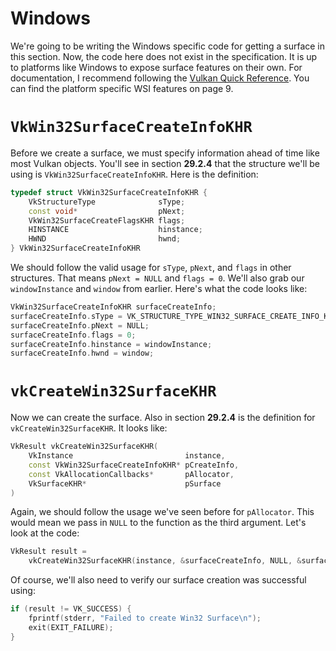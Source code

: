 # Windows

We're going to be writing the Windows specific code for getting a surface in this section. Now, the code here does not exist in the specification. It is up to platforms like Windows to expose surface features on their own. For documentation, I recommend following the [Vulkan Quick Reference](https://www.khronos.org/files/vulkan10-reference-guide.pdf). You can find the platform specific WSI features on page 9.

# `VkWin32SurfaceCreateInfoKHR`

Before we create a surface, we must specify information ahead of time like most Vulkan objects. You'll see in section **29.2.4** that the structure we'll be using is `VkWin32SurfaceCreateInfoKHR`. Here is the definition:

```cpp
typedef struct VkWin32SurfaceCreateInfoKHR {
    VkStructureType              sType;
    const void*                  pNext;
    VkWin32SurfaceCreateFlagsKHR flags;
    HINSTANCE                    hinstance;
    HWND                         hwnd;
} VkWin32SurfaceCreateInfoKHR
```

We should follow the valid usage for `sType`, `pNext`, and `flags` in other structures. That means `pNext = NULL` and `flags = 0`. We'll also grab our `windowInstance` and `window` from earlier. Here's what the code looks like:

```cpp
VkWin32SurfaceCreateInfoKHR surfaceCreateInfo;
surfaceCreateInfo.sType = VK_STRUCTURE_TYPE_WIN32_SURFACE_CREATE_INFO_KHR;
surfaceCreateInfo.pNext = NULL;
surfaceCreateInfo.flags = 0;
surfaceCreateInfo.hinstance = windowInstance;
surfaceCreateInfo.hwnd = window;
```

# `vkCreateWin32SurfaceKHR`

Now we can create the surface. Also in section **29.2.4** is the definition for `vkCreateWin32SurfaceKHR`. It looks like:

```cpp
VkResult vkCreateWin32SurfaceKHR(
    VkInstance                         instance,
    const VkWin32SurfaceCreateInfoKHR* pCreateInfo,
    const VkAllocationCallbacks*       pAllocator,  
    VkSurfaceKHR*                      pSurface
)
```

Again, we should follow the usage we've seen before for `pAllocator`. This would mean we pass in `NULL` to the function as the third argument. Let's look at the code:

```cpp
VkResult result = 
    vkCreateWin32SurfaceKHR(instance, &surfaceCreateInfo, NULL, &surface);
```

Of course, we'll also need to verify our surface creation was successful using:

```cpp
if (result != VK_SUCCESS) {
    fprintf(stderr, "Failed to create Win32 Surface\n");
    exit(EXIT_FAILURE);
}
```